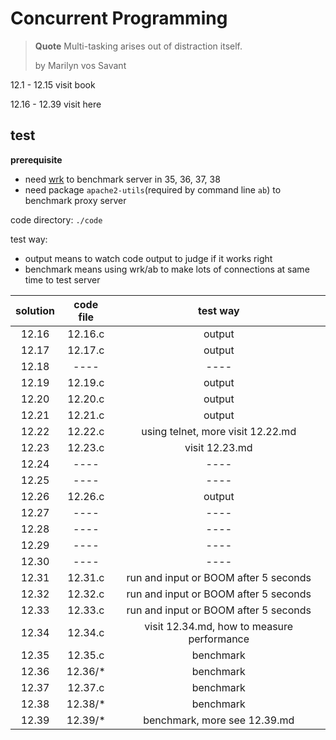# Concurrent Programming

> **Quote**
> Multi-tasking arises out of distraction itself.
> 
> by Marilyn vos Savant

12.1 - 12.15 visit book

12.16 - 12.39 visit here

## test

**prerequisite**
- need [wrk](https://github.com/wg/wrk) to benchmark server in 35, 36, 37, 38
- need package `apache2-utils`(required by command line `ab`) to benchmark
    proxy server

code directory: `./code`

test way:
- output means to watch code output to judge if it works right
- benchmark means using wrk/ab to make lots of connections at same time to test
    server

|solution|code file|test way|
|:------:|:-------:|:------:|
|12.16|12.16.c|output|
|12.17|12.17.c|output|
|12.18|----|----|
|12.19|12.19.c|output|
|12.20|12.20.c|output|
|12.21|12.21.c|output|
|12.22|12.22.c|using telnet, more visit 12.22.md|
|12.23|12.23.c|visit 12.23.md|
|12.24|----|----|
|12.25|----|----|
|12.26|12.26.c|output|
|12.27|----|----|
|12.28|----|----|
|12.29|----|----|
|12.30|----|----|
|12.31|12.31.c|run and input or BOOM after 5 seconds|
|12.32|12.32.c|run and input or BOOM after 5 seconds|
|12.33|12.33.c|run and input or BOOM after 5 seconds|
|12.34|12.34.c|visit 12.34.md, how to measure performance|
|12.35|12.35.c|benchmark|
|12.36|12.36/*|benchmark|
|12.37|12.37.c|benchmark|
|12.38|12.38/*|benchmark|
|12.39|12.39/*|benchmark, more see 12.39.md|
